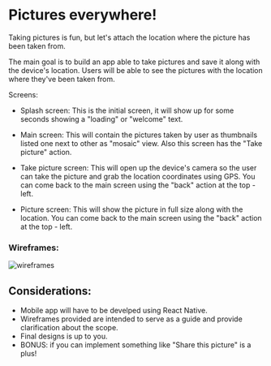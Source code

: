 # Pictures everywhere!

Taking pictures is fun, but let's attach the location where the picture has been taken from.

The main goal is to build an app able to take pictures and save it along with the device's location. Users will be able to see the pictures with the location where they've been taken from.

Screens:

- Splash screen: This is the initial screen, it will show up for some seconds showing a "loading" or "welcome" text.

- Main screen: This will contain the pictures taken by user as thumbnails listed one next to other as "mosaic" view. Also this screen has the "Take picture" action.

- Take picture screen: This will open up the device's camera so the user can take the picture and grab the location coordinates using GPS. You can come back to the main screen using the "back" action at the top - left.

- Picture screen: This will show the picture in full size along with the location. You can come back to the main screen using the "back" action at the top - left.

### Wireframes:

![wireframes](https://github.com/eurekalabs-io/challenges/blob/main/mobile/react-native/wireframes/screens.png)

## Considerations:

- Mobile app will have to be develped using React Native.
- Wireframes provided are intended to serve as a guide and provide clarification about the scope.
- Final designs is up to you.
- BONUS: if you can implement something like "Share this picture" is a plus!
